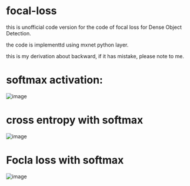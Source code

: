 # focal-loss

this is unofficial code version for the code of focal loss for Dense Object Detection.

the code is implementtd using mxnet python layer.

this is my derivation about backward, if it has mistake, please note to me.

# softmax activation:

![image](https://github.com/unsky/focal-loss/blob/master/2.jpg)

# cross entropy with softmax

![image](https://github.com/unsky/focal-loss/blob/master/3.jpg)

# Focla loss with softmax

![image](https://github.com/unsky/focal-loss/blob/master/1.jpg)


